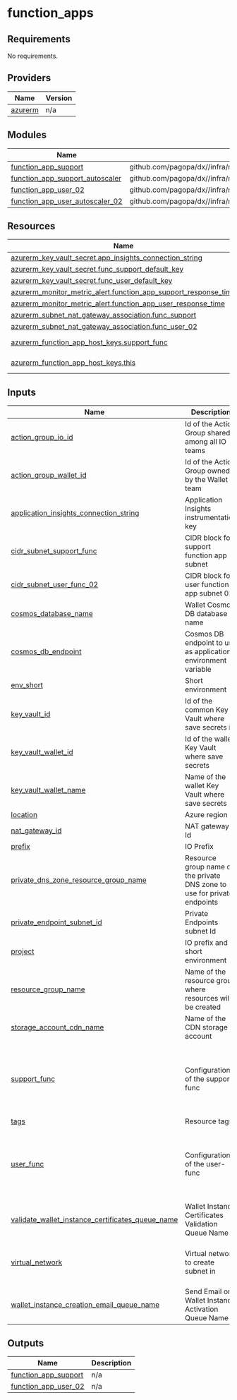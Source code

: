 # function_apps

<!-- BEGIN_TF_DOCS -->
## Requirements

No requirements.

## Providers

| Name | Version |
|------|---------|
| <a name="provider_azurerm"></a> [azurerm](#provider\_azurerm) | n/a |

## Modules

| Name | Source | Version |
|------|--------|---------|
| <a name="module_function_app_support"></a> [function\_app\_support](#module\_function\_app\_support) | github.com/pagopa/dx//infra/modules/azure_function_app | main |
| <a name="module_function_app_support_autoscaler"></a> [function\_app\_support\_autoscaler](#module\_function\_app\_support\_autoscaler) | github.com/pagopa/dx//infra/modules/azure_app_service_plan_autoscaler | main |
| <a name="module_function_app_user_02"></a> [function\_app\_user\_02](#module\_function\_app\_user\_02) | github.com/pagopa/dx//infra/modules/azure_function_app | main |
| <a name="module_function_app_user_autoscaler_02"></a> [function\_app\_user\_autoscaler\_02](#module\_function\_app\_user\_autoscaler\_02) | github.com/pagopa/dx//infra/modules/azure_app_service_plan_autoscaler | main |

## Resources

| Name | Type |
|------|------|
| [azurerm_key_vault_secret.app_insights_connection_string](https://registry.terraform.io/providers/hashicorp/azurerm/latest/docs/resources/key_vault_secret) | resource |
| [azurerm_key_vault_secret.func_support_default_key](https://registry.terraform.io/providers/hashicorp/azurerm/latest/docs/resources/key_vault_secret) | resource |
| [azurerm_key_vault_secret.func_user_default_key](https://registry.terraform.io/providers/hashicorp/azurerm/latest/docs/resources/key_vault_secret) | resource |
| [azurerm_monitor_metric_alert.function_app_support_response_time](https://registry.terraform.io/providers/hashicorp/azurerm/latest/docs/resources/monitor_metric_alert) | resource |
| [azurerm_monitor_metric_alert.function_app_user_response_time](https://registry.terraform.io/providers/hashicorp/azurerm/latest/docs/resources/monitor_metric_alert) | resource |
| [azurerm_subnet_nat_gateway_association.func_support](https://registry.terraform.io/providers/hashicorp/azurerm/latest/docs/resources/subnet_nat_gateway_association) | resource |
| [azurerm_subnet_nat_gateway_association.func_user_02](https://registry.terraform.io/providers/hashicorp/azurerm/latest/docs/resources/subnet_nat_gateway_association) | resource |
| [azurerm_function_app_host_keys.support_func](https://registry.terraform.io/providers/hashicorp/azurerm/latest/docs/data-sources/function_app_host_keys) | data source |
| [azurerm_function_app_host_keys.this](https://registry.terraform.io/providers/hashicorp/azurerm/latest/docs/data-sources/function_app_host_keys) | data source |

## Inputs

| Name | Description | Type | Default | Required |
|------|-------------|------|---------|:--------:|
| <a name="input_action_group_io_id"></a> [action\_group\_io\_id](#input\_action\_group\_io\_id) | Id of the Action Group shared among all IO teams | `string` | n/a | yes |
| <a name="input_action_group_wallet_id"></a> [action\_group\_wallet\_id](#input\_action\_group\_wallet\_id) | Id of the Action Group owned by the Wallet team | `string` | n/a | yes |
| <a name="input_application_insights_connection_string"></a> [application\_insights\_connection\_string](#input\_application\_insights\_connection\_string) | Application Insights instrumentation key | `string` | `null` | no |
| <a name="input_cidr_subnet_support_func"></a> [cidr\_subnet\_support\_func](#input\_cidr\_subnet\_support\_func) | CIDR block for support function app subnet | `string` | n/a | yes |
| <a name="input_cidr_subnet_user_func_02"></a> [cidr\_subnet\_user\_func\_02](#input\_cidr\_subnet\_user\_func\_02) | CIDR block for user function app subnet 02 | `string` | n/a | yes |
| <a name="input_cosmos_database_name"></a> [cosmos\_database\_name](#input\_cosmos\_database\_name) | Wallet Cosmos DB database name | `string` | n/a | yes |
| <a name="input_cosmos_db_endpoint"></a> [cosmos\_db\_endpoint](#input\_cosmos\_db\_endpoint) | Cosmos DB endpoint to use as application environment variable | `string` | n/a | yes |
| <a name="input_env_short"></a> [env\_short](#input\_env\_short) | Short environment | `string` | n/a | yes |
| <a name="input_key_vault_id"></a> [key\_vault\_id](#input\_key\_vault\_id) | Id of the common Key Vault where save secrets in | `string` | n/a | yes |
| <a name="input_key_vault_wallet_id"></a> [key\_vault\_wallet\_id](#input\_key\_vault\_wallet\_id) | Id of the wallet Key Vault where save secrets | `string` | n/a | yes |
| <a name="input_key_vault_wallet_name"></a> [key\_vault\_wallet\_name](#input\_key\_vault\_wallet\_name) | Name of the wallet Key Vault where save secrets | `string` | n/a | yes |
| <a name="input_location"></a> [location](#input\_location) | Azure region | `string` | n/a | yes |
| <a name="input_nat_gateway_id"></a> [nat\_gateway\_id](#input\_nat\_gateway\_id) | NAT gateway Id | `string` | n/a | yes |
| <a name="input_prefix"></a> [prefix](#input\_prefix) | IO Prefix | `string` | n/a | yes |
| <a name="input_private_dns_zone_resource_group_name"></a> [private\_dns\_zone\_resource\_group\_name](#input\_private\_dns\_zone\_resource\_group\_name) | Resource group name of the private DNS zone to use for private endpoints | `string` | n/a | yes |
| <a name="input_private_endpoint_subnet_id"></a> [private\_endpoint\_subnet\_id](#input\_private\_endpoint\_subnet\_id) | Private Endpoints subnet Id | `string` | n/a | yes |
| <a name="input_project"></a> [project](#input\_project) | IO prefix and short environment | `string` | n/a | yes |
| <a name="input_resource_group_name"></a> [resource\_group\_name](#input\_resource\_group\_name) | Name of the resource group where resources will be created | `string` | n/a | yes |
| <a name="input_storage_account_cdn_name"></a> [storage\_account\_cdn\_name](#input\_storage\_account\_cdn\_name) | Name of the CDN storage account | `string` | n/a | yes |
| <a name="input_support_func"></a> [support\_func](#input\_support\_func) | Configuration of the support-func | <pre>object({<br/>    app_settings = list(object({<br/>      name                  = string<br/>      value                 = optional(string, "")<br/>      key_vault_secret_name = optional(string)<br/>    }))<br/>  })</pre> | n/a | yes |
| <a name="input_tags"></a> [tags](#input\_tags) | Resource tags | `map(any)` | n/a | yes |
| <a name="input_user_func"></a> [user\_func](#input\_user\_func) | Configuration of the user-func | <pre>object({<br/>    app_settings = list(object({<br/>      name                  = string<br/>      value                 = optional(string, "")<br/>      key_vault_secret_name = optional(string)<br/>    }))<br/>  })</pre> | n/a | yes |
| <a name="input_validate_wallet_instance_certificates_queue_name"></a> [validate\_wallet\_instance\_certificates\_queue\_name](#input\_validate\_wallet\_instance\_certificates\_queue\_name) | Wallet Instance Certificates Validation Queue Name | `string` | n/a | yes |
| <a name="input_virtual_network"></a> [virtual\_network](#input\_virtual\_network) | Virtual network to create subnet in | <pre>object({<br/>    name                = string<br/>    resource_group_name = string<br/>  })</pre> | n/a | yes |
| <a name="input_wallet_instance_creation_email_queue_name"></a> [wallet\_instance\_creation\_email\_queue\_name](#input\_wallet\_instance\_creation\_email\_queue\_name) | Send Email on Wallet Instance Activation Queue Name | `string` | n/a | yes |

## Outputs

| Name | Description |
|------|-------------|
| <a name="output_function_app_support"></a> [function\_app\_support](#output\_function\_app\_support) | n/a |
| <a name="output_function_app_user_02"></a> [function\_app\_user\_02](#output\_function\_app\_user\_02) | n/a |
<!-- END_TF_DOCS -->
